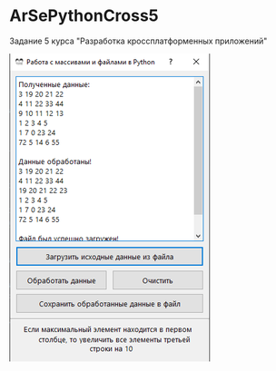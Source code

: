 # ArSePythonCross5

Задание 5 курса "Разработка кроссплатформенных приложений"

![Screenshot](screen.PNG)
